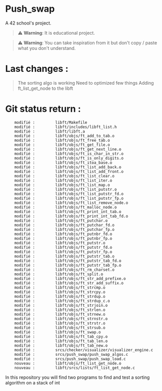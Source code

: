 # Push_swap
A 42 school's project. 

> :warning: **Warning**: It is educational project.

> :warning: **Warning**: You can take inspiration from it but don't copy / paste what you don't understand.

# Last changes :
> The sorting algo is working
> Need to optimized few things
> Adding ft_list_get_node to the libft


# Git status return :
        modifié :         libft/Makefile
        modifié :         libft/includes/libft_list.h
        modifié :         libft/libft.a
        modifié :         libft/objs/ft_add_to_tab.o
        modifié :         libft/objs/ft_free_tab.o
        modifié :         libft/objs/ft_get_file.o
        modifié :         libft/objs/ft_get_next_line.o
        modifié :         libft/objs/ft_is_char_in_str.o
        modifié :         libft/objs/ft_is_only_digits.o
        modifié :         libft/objs/ft_itoa_base.o
        modifié :         libft/objs/ft_list_add_back.o
        modifié :         libft/objs/ft_list_add_front.o
        modifié :         libft/objs/ft_list_clear.o
        modifié :         libft/objs/ft_list_iter.o
        modifié :         libft/objs/ft_list_map.o
        modifié :         libft/objs/ft_list_putstr.o
        modifié :         libft/objs/ft_list_putstr_fd.o
        modifié :         libft/objs/ft_list_putstr_fp.o
        modifié :         libft/objs/ft_list_remove_node.o
        modifié :         libft/objs/ft_malloc_node.o
        modifié :         libft/objs/ft_print_int_tab.o
        modifié :         libft/objs/ft_print_int_tab_fd.o
        modifié :         libft/objs/ft_putchar.o
        modifié :         libft/objs/ft_putchar_fd.o
        modifié :         libft/objs/ft_putchar_fp.o
        modifié :         libft/objs/ft_putnbr_fd.o
        modifié :         libft/objs/ft_putnbr_fp.o
        modifié :         libft/objs/ft_putstr.o
        modifié :         libft/objs/ft_putstr_fd.o
        modifié :         libft/objs/ft_putstr_fp.o
        modifié :         libft/objs/ft_putstr_tab.o
        modifié :         libft/objs/ft_putstr_tab_fd.o
        modifié :         libft/objs/ft_putstr_tab_fp.o
        modifié :         libft/objs/ft_rm_charset.o
        modifié :         libft/objs/ft_split.o
        modifié :         libft/objs/ft_str_add_prefixe.o
        modifié :         libft/objs/ft_str_add_suffix.o
        modifié :         libft/objs/ft_strcmp.o
        modifié :         libft/objs/ft_strcpy.o
        modifié :         libft/objs/ft_strdup.o
        modifié :         libft/objs/ft_strdup_c.o
        modifié :         libft/objs/ft_strjoin.o
        modifié :         libft/objs/ft_strlen.o
        modifié :         libft/objs/ft_strnew.o
        modifié :         libft/objs/ft_strnstr.o
        modifié :         libft/objs/ft_strstr.o
        modifié :         libft/objs/ft_strsub.o
        modifié :         libft/objs/ft_swap.o
        modifié :         libft/objs/ft_tab_cpy.o
        modifié :         libft/objs/ft_tab_len.o
        modifié :         libft/objs/ft_tab_new.o
        modifié :         srcs/checker/visualizer/visualizer_engine.c
        modifié :         srcs/push_swap/push_swap_algos.c
        modifié :         srcs/push_swap/push_swap_load.c
        nouveau :         libft/objs/ft_list_get_node.o
        nouveau :         libft/srcs/lists/ft_list_get_node.c

In this repository you will find two programs to find and test a sorting algorithm on a stack of int
